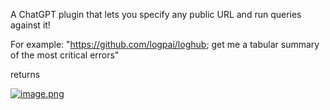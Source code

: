A ChatGPT plugin that lets you specify any public URL and run queries against it!

For example:
"https://github.com/logpai/loghub; get me a tabular summary of the most critical errors"

returns

[![image.png](https://i.postimg.cc/4y5KytsR/image.png)](https://postimg.cc/PvCfFCCS)

